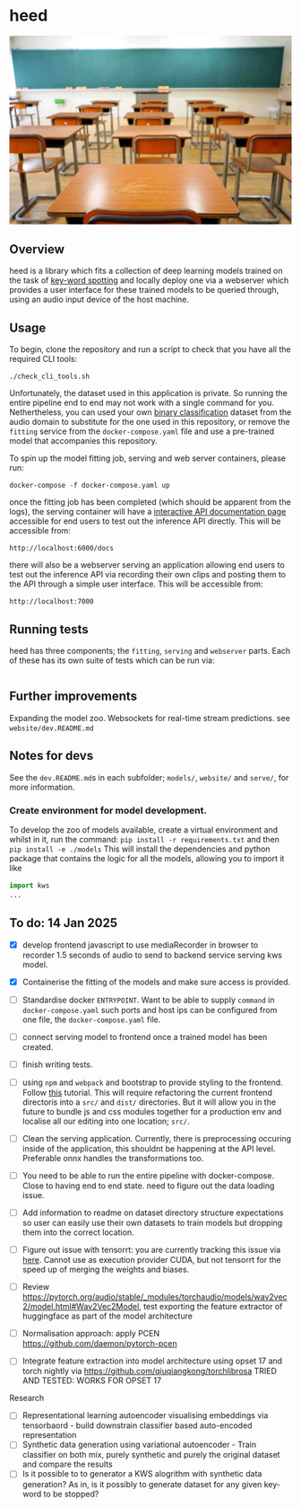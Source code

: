 # heed 
![]( img/heed.jpg )
## Overview 
heed is a library which fits a collection of deep learning models trained on the task of [key-word spotting](https://en.wikipedia.org/wiki/Keyword_spotting) and locally deploy one via a webserver which provides a user interface for these trained models to be queried through, using an audio input device of the host machine.

##  Usage

To begin, clone the repository and run a script to check that you have all the required CLI tools:
```
./check_cli_tools.sh
```
Unfortunately, the dataset used in this application is private. So running the entire pipeline end to end may not work with a single command for you. Nethertheless, you can used your own [binary classification](https://en.wikipedia.org/wiki/Binary_classification) dataset from the audio domain to substitute for the one used in this repository, or remove the `fitting` service from the `docker-compose.yaml` file and use a pre-trained model that accompanies this repository. 


To spin up the model fitting job, serving and web server containers, please run:
```
docker-compose -f docker-compose.yaml up
```
once the fitting job has been completed (which should be apparent from the logs), the serving container will have a [interactive API documentation page](https://fastapi.tiangolo.com/features/#based-on-open-standards) accessible for end users to test out the inference API directly. This will be accessible from:

```
http://localhost:6000/docs
```
there will also be a webserver serving an application allowing end users to test out the inference API via recording their own clips and posting them to the API through a simple user interface. This will be accessible from:
```
http://localhost:7000
```



## Running tests
heed has three components; the `fitting`, `serving` and `webserver` parts. Each of these has its own suite of tests which can be run via:
```

```

## Further improvements 
Expanding the model zoo. Websockets for real-time stream predictions. see `website/dev.README.md`

## Notes for devs 
See the `dev.README.md`s in each subfolder; `models/`, `website/` and `serve/`, for more information. 

### Create environment for model development. 
To develop the zoo of models available, create a virtual environment and whilst in it, run the command: 
`pip install -r requirements.txt` 
and then 
`pip install -e ./models` 
This will install the dependencies and python package that contains the logic for all the models, allowing you to import it like 
```python 
import kws
...
```

## To do: 14 Jan 2025
- [x] develop frontend javascript to use mediaRecorder in browser to recorder 1.5 seconds of audio to send to backend service serving kws model. 
- [x] Containerise the fitting of the models and make sure access is provided.
- [ ] Standardise docker `ENTRYPOINT`. Want to be able to supply `command` in `docker-compose.yaml` such ports and host ips can be configured from one file, the `docker-compose.yaml` file. 

- [ ] connect serving model to frontend once a trained model has been created. 
- [ ] finish writing tests. 
- [ ] using `npm` and `webpack` and bootstrap to provide styling to the frontend. Follow [this](https://getbootstrap.com/docs/5.3/getting-started/webpack/) tutorial. This will require refactoring the current frontend directoris into a `src/` and `dist/` directories. But it will allow you in the future to bundle js and css modules together for a production env and localise all our editing into one location; `src/`.
- [ ] Clean the serving application. Currently, there is preprocessing occuring inside of the application, this shouldnt be happening at the API level. Preferable onnx handles the transformations too. 

- [ ] You need to be able to run the entire pipeline with docker-compose. Close to having end to end state. need to figure out the data loading issue. 

- [ ] Add information to readme on dataset directory structure expectations so user can easily use their own datasets to train models but dropping them into the correct location.  

- [ ] Figure out issue with tensorrt: you are currently tracking this issue via [here](https://github.com/onnx/onnx-tensorrt/issues/1009). Cannot use as execution provider CUDA, but not tensorrt for the speed up of merging the weights and biases. 
- [ ] Review https://pytorch.org/audio/stable/_modules/torchaudio/models/wav2vec2/model.html#Wav2Vec2Model, test exporting the feature extractor of huggingface as part of the model architecture
- [ ] Normalisation approach: apply PCEN https://github.com/daemon/pytorch-pcen
- [ ] Integrate feature extraction into model architecture using opset 17 and torch nightly via https://github.com/qiuqiangkong/torchlibrosa TRIED AND TESTED: WORKS FOR OPSET 17



Research
- [ ] Representational learning autoencoder visualising embeddings via tensorbaord - build downstrain classifier based auto-encoded representation
- [ ] Synthetic data generation using variational autoencoder - Train classifier on both mix, purely synthetic and purely the original dataset and compare the results 
- [ ] Is it possible to to generator a KWS alogrithm with synthetic data generation? As in, is it possibly to generate dataset for any given key-word to be stopped?   
